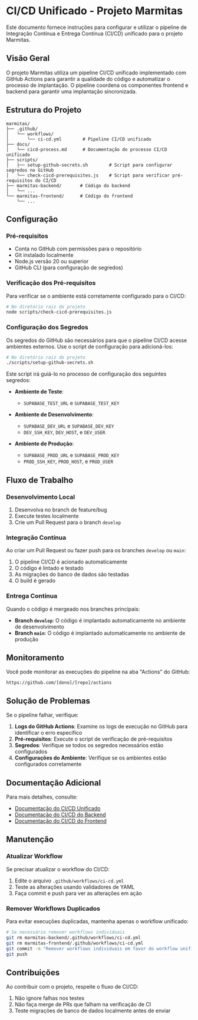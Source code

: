 # CI/CD Unificado - Projeto Marmitas

Este documento fornece instruções para configurar e utilizar o pipeline de Integração Contínua e Entrega Contínua (CI/CD) unificado para o projeto Marmitas.

## Visão Geral

O projeto Marmitas utiliza um pipeline CI/CD unificado implementado com GitHub Actions para garantir a qualidade do código e automatizar o processo de implantação. O pipeline coordena os componentes frontend e backend para garantir uma implantação sincronizada.

## Estrutura do Projeto

```
marmitas/
├── .github/
│   └── workflows/
│       └── ci-cd.yml        # Pipeline CI/CD unificado
├── docs/
│   └── cicd-process.md      # Documentação do processo CI/CD unificado
├── scripts/
│   ├── setup-github-secrets.sh        # Script para configurar segredos no GitHub
│   └── check-cicd-prerequisites.js    # Script para verificar pré-requisitos do CI/CD
├── marmitas-backend/       # Código do backend
│   └── ...
└── marmitas-frontend/      # Código do frontend
    └── ...
```

## Configuração

### Pré-requisitos

- Conta no GitHub com permissões para o repositório
- Git instalado localmente
- Node.js versão 20 ou superior
- GitHub CLI (para configuração de segredos)

### Verificação dos Pré-requisitos

Para verificar se o ambiente está corretamente configurado para o CI/CD:

```bash
# No diretório raiz do projeto
node scripts/check-cicd-prerequisites.js
```

### Configuração dos Segredos

Os segredos do GitHub são necessários para que o pipeline CI/CD acesse ambientes externos. Use o script de configuração para adicioná-los:

```bash
# No diretório raiz do projeto
./scripts/setup-github-secrets.sh
```

Este script irá guiá-lo no processo de configuração dos seguintes segredos:

- **Ambiente de Teste**:
  - `SUPABASE_TEST_URL` e `SUPABASE_TEST_KEY`

- **Ambiente de Desenvolvimento**:
  - `SUPABASE_DEV_URL` e `SUPABASE_DEV_KEY`
  - `DEV_SSH_KEY`, `DEV_HOST`, e `DEV_USER`

- **Ambiente de Produção**:
  - `SUPABASE_PROD_URL` e `SUPABASE_PROD_KEY`
  - `PROD_SSH_KEY`, `PROD_HOST`, e `PROD_USER`

## Fluxo de Trabalho

### Desenvolvimento Local

1. Desenvolva no branch de feature/bug
2. Execute testes localmente
3. Crie um Pull Request para o branch `develop`

### Integração Contínua

Ao criar um Pull Request ou fazer push para os branches `develop` ou `main`:

1. O pipeline CI/CD é acionado automaticamente
2. O código é lintado e testado
3. As migrações do banco de dados são testadas
4. O build é gerado

### Entrega Contínua

Quando o código é mergeado nos branches principais:

- **Branch `develop`**: O código é implantado automaticamente no ambiente de desenvolvimento
- **Branch `main`**: O código é implantado automaticamente no ambiente de produção

## Monitoramento

Você pode monitorar as execuções do pipeline na aba "Actions" do GitHub:

```
https://github.com/[dono]/[repo]/actions
```

## Solução de Problemas

Se o pipeline falhar, verifique:

1. **Logs do GitHub Actions**: Examine os logs de execução no GitHub para identificar o erro específico
2. **Pré-requisitos**: Execute o script de verificação de pré-requisitos
3. **Segredos**: Verifique se todos os segredos necessários estão configurados
4. **Configurações do Ambiente**: Verifique se os ambientes estão configurados corretamente

## Documentação Adicional

Para mais detalhes, consulte:

- [Documentação do CI/CD Unificado](docs/cicd-process.md)
- [Documentação do CI/CD do Backend](marmitas-backend/docs/cicd-process.md)
- [Documentação do CI/CD do Frontend](marmitas-frontend/docs/cicd-process.md)

## Manutenção

### Atualizar Workflow

Se precisar atualizar o workflow do CI/CD:

1. Edite o arquivo `.github/workflows/ci-cd.yml`
2. Teste as alterações usando validadores de YAML
3. Faça commit e push para ver as alterações em ação

### Remover Workflows Duplicados

Para evitar execuções duplicadas, mantenha apenas o workflow unificado:

```bash
# Se necessário remover workflows individuais
git rm marmitas-backend/.github/workflows/ci-cd.yml
git rm marmitas-frontend/.github/workflows/ci-cd.yml
git commit -m "Remover workflows individuais em favor do workflow unificado"
git push
```

## Contribuições

Ao contribuir com o projeto, respeite o fluxo de CI/CD:

1. Não ignore falhas nos testes
2. Não faça merge de PRs que falham na verificação de CI
3. Teste migrações de banco de dados localmente antes de enviar 